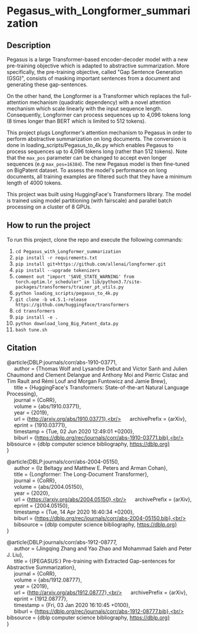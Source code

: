 # Pegasus_with_Longformer_summarization

## Description

Pegasus is a large Transformer-based encoder-decoder model with a new pre-training objective which is adapted to abstractive summarization. More specifically, the pre-training objective, called "Gap Sentence Generation (GSG)", consists of masking important sentences from a document and generating these gap-sentences.

On the other hand, the Longformer is a Transformer which replaces the full-attention mechanism (quadratic dependency) with a novel attention mechanism which scale linearly with the input sequence length. Consequently, Longformer can process sequences up to 4,096 tokens long (8 times longer than BERT which is limited to 512 tokens).

This project plugs Longformer's attention mechanism to Pegasus in order to perform abstractive summarization on long documents. The conversion is done in loading_scripts/Pegasus_to_4k.py which enables Pegasus to process sequences up to 4,096 tokens long (rather than 512 tokens). Note that the `max_pos` parameter can be changed to accept even longer sequences (e.g `max_pos=16384`). The new Pegasus model is then fine-tuned on BigPatent dataset. To assess the model's performance on long documents, all training examples are filtered such that they have a minimum length of 4000 tokens.
 
This project was built using HuggingFace's Transformers library. The model is trained using model partitioning (with fairscale) and parallel batch processing on a cluster of 8 GPUs.

## How to run the project
To run this project, clone the repo and execute the following commands:

1) `cd Pegasus_with_Longformer_summarization`
2) `pip install -r requirements.txt`
3) `pip install git+https://github.com/allenai/longformer.git`
4) `pip install --upgrade tokenizers`
5) `comment out "import 'SAVE_STATE_WARNING' from torch.optim.lr_scheduler" in lib/python3.7/site-packages/transformers/trainer_pt_utils.py`
6) `python loading_scripts/pegasus_to_4k.py`
7) `git clone -b v4.5.1-release https://github.com/huggingface/transformers`
8) `cd transformers`
9) `pip install -e .` 
10) `python download_long_Big_Patent_data.py` 
11) `bash tune.sh`

## Citation

@article{DBLP:journals/corr/abs-1910-03771,<br/>
&nbsp;&nbsp;&nbsp;&nbsp;  author    = {Thomas Wolf and
               Lysandre Debut and
               Victor Sanh and
               Julien Chaumond and
               Clement Delangue and
               Anthony Moi and
               Pierric Cistac and
               Tim Rault and
               Rémi Louf and
               Morgan Funtowicz and
               Jamie Brew},<br/>
&nbsp;&nbsp;&nbsp;&nbsp;  title     = {HuggingFace's Transformers: State-of-the-art Natural Language Processing},<br/>
&nbsp;&nbsp;&nbsp;&nbsp;  journal   = {CoRR},<br/>
&nbsp;&nbsp;&nbsp;&nbsp;  volume    = {abs/1910.03771},<br/>
&nbsp;&nbsp;&nbsp;&nbsp;  year      = {2019},<br/>
&nbsp;&nbsp;&nbsp;&nbsp;  url       = {http://arxiv.org/abs/1910.03771},<br/>
&nbsp;&nbsp;&nbsp;&nbsp;  archivePrefix = {arXiv},<br/>
&nbsp;&nbsp;&nbsp;&nbsp;  eprint    = {1910.03771},<br/>
&nbsp;&nbsp;&nbsp;&nbsp;  timestamp = {Tue, 02 Jun 2020 12:49:01 +0200},<br/>
&nbsp;&nbsp;&nbsp;&nbsp;  biburl    = {https://dblp.org/rec/journals/corr/abs-1910-03771.bib},<br/>
&nbsp;&nbsp;&nbsp;&nbsp;  bibsource = {dblp computer science bibliography, https://dblp.org}<br/>
}

@article{DBLP:journals/corr/abs-2004-05150,<br/>
&nbsp;&nbsp;&nbsp;&nbsp;  author    = {Iz Beltagy and
               Matthew E. Peters and
               Arman Cohan},<br/>
&nbsp;&nbsp;&nbsp;&nbsp;  title     = {Longformer: The Long-Document Transformer},<br/>
&nbsp;&nbsp;&nbsp;&nbsp;  journal   = {CoRR},<br/>
&nbsp;&nbsp;&nbsp;&nbsp;  volume    = {abs/2004.05150},<br/>
&nbsp;&nbsp;&nbsp;&nbsp;  year      = {2020},<br/>
&nbsp;&nbsp;&nbsp;&nbsp;  url       = {https://arxiv.org/abs/2004.05150},<br/>
&nbsp;&nbsp;&nbsp;&nbsp;  archivePrefix = {arXiv},<br/>
&nbsp;&nbsp;&nbsp;&nbsp;  eprint    = {2004.05150},<br/>
&nbsp;&nbsp;&nbsp;&nbsp;  timestamp = {Tue, 14 Apr 2020 16:40:34 +0200},<br/>
&nbsp;&nbsp;&nbsp;&nbsp;  biburl    = {https://dblp.org/rec/journals/corr/abs-2004-05150.bib},<br/>
&nbsp;&nbsp;&nbsp;&nbsp;  bibsource = {dblp computer science bibliography, https://dblp.org}<br/>
}

@article{DBLP:journals/corr/abs-1912-08777,<br/>
&nbsp;&nbsp;&nbsp;&nbsp;  author    = {Jingqing Zhang and
               Yao Zhao and
               Mohammad Saleh and
               Peter J. Liu},<br/>
&nbsp;&nbsp;&nbsp;&nbsp;  title     = {{PEGASUS:} Pre-training with Extracted Gap-sentences for Abstractive
               Summarization},<br/>
&nbsp;&nbsp;&nbsp;&nbsp;  journal   = {CoRR},<br/>
&nbsp;&nbsp;&nbsp;&nbsp;  volume    = {abs/1912.08777},<br/>
&nbsp;&nbsp;&nbsp;&nbsp;  year      = {2019},<br/>
&nbsp;&nbsp;&nbsp;&nbsp;  url       = {http://arxiv.org/abs/1912.08777},<br/>
&nbsp;&nbsp;&nbsp;&nbsp;  archivePrefix = {arXiv},<br/>
&nbsp;&nbsp;&nbsp;&nbsp;  eprint    = {1912.08777},<br/>
&nbsp;&nbsp;&nbsp;&nbsp;  timestamp = {Fri, 03 Jan 2020 16:10:45 +0100},<br/>
&nbsp;&nbsp;&nbsp;&nbsp;  biburl    = {https://dblp.org/rec/journals/corr/abs-1912-08777.bib},<br/>
&nbsp;&nbsp;&nbsp;&nbsp;  bibsource = {dblp computer science bibliography, https://dblp.org}<br/>
}
